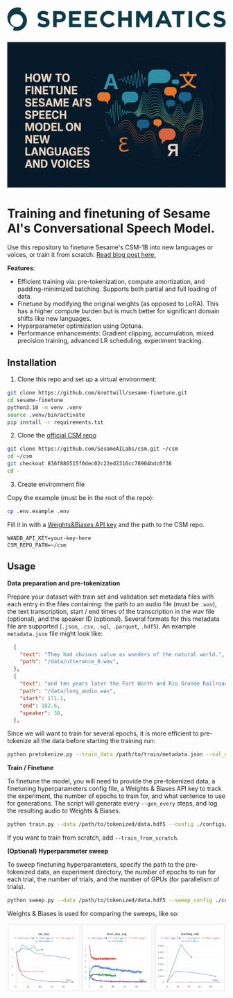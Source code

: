 <h1 align="center">
    <img src="media/speechmatics_logo.png" alt="Speechmatics" width="600">
</h1>

![Cover](media/cover.png)

# Training and finetuning of Sesame AI's Conversational Speech Model.

Use this repository to finetune Sesame's CSM-1B into new languages or voices, or train it from scratch. [Read blog post here.](https://blog.speechmatics.com/sesame-finetune)

**Features**:
- Efficient training via: pre-tokenization, compute amortization, and padding-minimized batching. Supports both partial and full loading of data. 
- Finetune by modifying the original weights (as opposed to LoRA). This has a higher compute burden but is much better for significant domain shifts like new languages.
- Hyperparameter optimization using Optuna. 
- Performance enhancements: Gradient clipping, accumulation, mixed precision training, advanced LR scheduling, experiment tracking.

## Installation

1. Clone this repo and set up a virtual environment:

```bash
git clone https://github.com/knottwill/sesame-finetune.git
cd sesame-finetune
python3.10 -m venv .venv
source .venv/bin/activate
pip install -r requirements.txt
```

2. Clone the [official CSM repo](https://github.com/SesameAILabs/csm)

```bash
git clone https://github.com/SesameAILabs/csm.git ~/csm
cd ~/csm
git checkout 836f886515f0dec02c22ed2316cc78904bdc0f36
cd -
```

3. Create environment file 

Copy the example (must be in the root of the repo):

```bash
cp .env.example .env
```

Fill it in with a [Weights&Biases API key](https://docs.wandb.ai/support/find_api_key/) and the path to the CSM repo.

```dotenv
WANDB_API_KEY=your-key-here
CSM_REPO_PATH=~/csm
```

## Usage

**Data preparation and pre-tokenization**

Prepare your dataset with train set and validation set metadata files with each entry in the files containing: the path to an audio file (must be `.wav`), the text transcription, start / end times of the transcription in the wav file (optional), and the speaker ID (optional). Several formats for this metadata file are supported (`.json`, `.csv`, `.sql`, `.parquet`, `.hdf5`). An example `metadata.json` file might look like:

```json
  {
    "text": "They had obvious value as wonders of the natural world.",
    "path": "/data/utterance_0.wav",
  },
  {
    "text": "and ten years later the Fort Worth and Rio Grande Railroad laid tracks in the county.",
    "path": "/data/long_audio.wav",
    "start": 171.1,
    "end": 182.6,
    "speaker": 30,
  },
```

Since we will want to train for several epochs, it is more efficient to pre-tokenize all the data before starting the training run:

```bash
python pretokenize.py --train_data /path/to/train/metadata.json --val_data /path/to/val/metadata.json --output /path/to/tokenized/data.hdf5
```

**Train / Finetune**

To finetune the model, you will need to provide the pre-tokenized data, a finetuning hyperparameters config file, a Weights & Biases API key to track the experiment, the number of epochs to train for, and what sentence to use for generations. The script will generate every `--gen_every` steps, and log the resulting audio to Weights & Biases. 

```bash
python train.py --data /path/to/tokenized/data.hdf5 --config ./configs/default.yaml --n_epochs 25 --gen_every 500 --gen_sentence "Marie aime les pommes et les poires."
```

If you want to train from scratch, add `--train_from_scratch`. 

**(Optional) Hyperparameter sweep**

To sweep finetuning hyperparameters, specify the path to the pre-tokenized data, an experiment directory, the number of epochs to run for each trial, the number of trials, and the number of GPUs (for parallelism of trials). 

```bash
python sweep.py --data /path/to/tokenized/data.hdf5 --sweep_config ./configs/sweep.yaml --output_dir ./my-sweep --n_epochs 3 --n_trials 50 --n_gpus 2
```

Weights & Biases is used for comparing the sweeps, like so:

![sweeps](media/sweep_tracking.png)